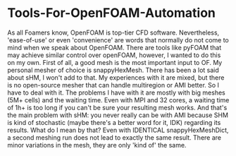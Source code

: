 # Tools-For-OpenFOAM-Automation
As all Foamers know, OpenFOAM is top-tier CFD software. Nevertheless, 'ease-of-use' or even 'convenience' are words that normally do not come to mind when we speak about OpenFOAM. There are tools like pyFOAM that may achieve similar control over openFOAM, however, I wanted to do this on my own.
First of all, a good mesh is the most important input to OF. My personal mesher of choice is snappyHexMesh. There has been a lot said about sHM, I won't add to that. My experiences with it are mixed, but there is no open-source mesher that can handle multiregion or AMI better. So I have to deal with it. The problems I have with it are mostly with big meshes (5M+ cells) and the waiting time. Even with MPI and 32 cores, a waiting time of 1h+ is too long if you can't be sure your resulting mesh works. And that's the main problem with sHM: you never really can be with AMI because SHM is kind of stochastic (maybe there's a better word for it, IDK) regarding its results. What do I mean by that? Even with IDENTICAL snappyHexMeshDict, a second meshing run does not lead to exactly the same result. There are minor variations in the mesh, they are only 'kind of' the same.
